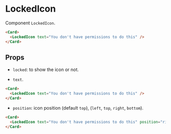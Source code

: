 <script setup>
import LockedIcon from '../../../lib/components/info/LockedIcon.vue'
import Card from '../../../lib/components/info/Card.vue'
</script>

# LockedIcon

Component `LockedIcon`.

<Card>
  <LockedIcon text="You don't have permissions to do this" />
</Card>

```html
<Card>
  <LockedIcon text="You don't have permissions to do this" />
</Card>
```

<div class="mb-xs-8" />

## Props

- `locked`: to show the icon or not.

<div class="mb-xs-8" />

- `text`.

<Card>
  <LockedIcon text="You don't have permissions to do this" />
</Card>

```html
<Card>
  <LockedIcon text="You don't have permissions to do this" />
</Card>
```

<div class="mb-xs-8" />

- `position`: icon position (default `top`), (`left`, `top`, `right`, `bottom`).

<Card>
  <LockedIcon text="You don't have permissions to do this" position="right" />
</Card>

```html
<Card>
  <LockedIcon text="You don't have permissions to do this" position="right" />
</Card>
```

<div class="mb-xs-8" />
